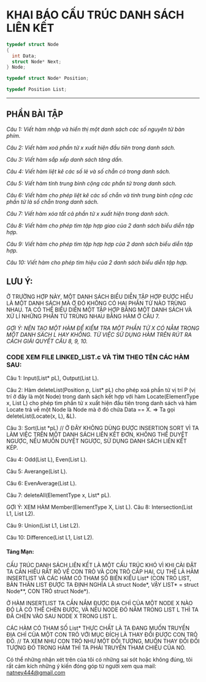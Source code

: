 # KHAI BÁO CẤU TRÚC DANH SÁCH LIÊN KẾT
```c
typedef struct Node
{
  int Data;
  struct Node* Next;
} Node;

typedef struct Node* Position;

typedef Position List;
```
________________________________________________________________________________________________________
## PHẦN BÀI TẬP

*Câu 1: Viết hàm nhập và hiển thị một danh sách các số nguyên từ bàn phím.*

*Câu 2: Viết hàm xoá phần tử x xuất hiện đầu tiên trong danh sách.*

*Câu 3: Viết hàm sắp xếp danh sách tăng dần.*

*Câu 4: Viết hàm liệt kê các số lẻ và số chẵn có trong danh sách.*

*Câu 5: Viết hàm tính trung bình cộng các phần tử trong danh sách.*

*Câu 6: Viết hàm cho phép liệt kê các số chẵn và tính trung bình cộng các phần tử là số chẵn trong danh sách.*

*Câu 7: Viết hàm xóa tất cả phần tử x xuất hiện trong danh sách.*

*Câu 8: Viết hàm cho phép tìm tập hợp giao của 2 danh sách biểu diễn tập hợp.*

*Câu 9: Viết hàm cho phép tìm tập hợp hợp của 2 danh sách biểu diễn tập hợp.*

*Câu 10: Viết hàm cho phép tìm hiệu của 2 danh sách biểu diễn tập hợp.*

## LƯU Ý:
Ở TRƯỜNG HỢP NÀY, MỘT DANH SÁCH BIỂU DIỄN TẬP HỢP ĐƯỢC HIỂU LÀ MỘT DANH SÁCH MÀ Ở ĐÓ KHÔNG CÓ HAI PHẦN TỬ NÀO TRÙNG NHAU.
TA CÓ THỂ BIỂU DIỄN MỘT TẬP HỢP BẰNG MỘT DANH SÁCH VÀ XỬ LÍ NHỮNG PHẦN TỬ TRÙNG NHAU BẰNG HÀM Ở CÂU 7.

*GỢI Ý: NÊN TẠO MỘT HÀM ĐỂ KIỂM TRA MỘT PHẦN TỬ X CÓ NẰM TRONG MỘT DANH SÁCH L HAY KHÔNG. TỪ VIỆC SỬ DỤNG HÀM TRÊN RÚT RA CÁCH GIẢI QUYẾT CÂU 8, 9, 10.*

### CODE XEM FILE LINKED_LIST.c VÀ TÌM THEO TÊN CÁC HÀM SAU:

Câu 1: Input(List* pL), Output(List L).

Câu 2: Hàm deleteList(Position p, List* pL) cho phép xoá phần tử vị trí P (vị trí ở đây là một Node) trong danh sách kết hợp với hàm Locate(ElementType x, List L) cho phép tìm phần tử x xuất hiện đầu tiên trong danh sách và hàm Locate trả về một Node là Node mà ở đó chứa Data == X. 
=> Ta gọi deleteList(Locate(x, L), &L).

Câu 3: Sort(List *pL) // Ở ĐÂY KHÔNG DÙNG ĐƯỢC INSERTION SORT VÌ TA LÀM VIỆC TRÊN MỘT DANH SÁCH LIÊN KẾT ĐƠN, KHÔNG THỂ DUYỆT NGƯỢC, NẾU MUỐN DUYỆT NGƯỢC, SỬ DỤNG DANH SÁCH LIÊN KẾT KÉP.

Câu 4: Odd(List L), Even(List L).

Câu 5: Averange(List L).

Câu 6: EvenAverage(List L).

Câu 7: deleteAll(ElementType x, List* pL).

GỢI Ý: XEM HÀM Member(ElementType X, List L).
Câu 8: Intersection(List L1, List L2).

Câu 9: Union(List L1, List L2).

Câu 10: Difference(List L1, List L2).


#### Tảng Mạn:

CẤU TRÚC DANH SÁCH LIÊN KẾT LÀ MỘT CẤU TRÚC KHÓ VÌ KHI CÀI ĐẶT TA CẦN HIỂU RẤT RÕ VỀ CON TRỎ VÀ CON TRỎ CẤP HAI, CỤ THỂ LÀ HÀM INSERTLIST VÀ CÁC HÀM CÓ THAM SỐ BIẾN KIỂU List* (CON TRỎ LIST, BẢN THÂN LIST ĐƯỢC TA ĐỊNH NGHĨA LÀ struct Node*, VẬY LIST* = struct Node**, CON TRỎ struct Node*).

Ở HÀM INSERTLIST TA CẦN NẮM ĐƯỢC ĐỊA CHỈ CỦA MỘT NODE X NÀO ĐÓ LÀ CÓ THỂ CHÈN ĐƯỢC, VÀ NẾU NODE ĐÓ NẰM TRONG LIST L THÌ TA ĐÃ CHÈN VÀO SAU NODE X TRONG LIST L.

CÁC HÀM CÓ THAM SỐ List* THỰC CHẤT LÀ TA ĐANG MUỐN TRUYỀN ĐỊA CHỈ CỦA MỘT CON TRỎ VỚI MỤC ĐÍCH LÀ THAY ĐỔI ĐƯỢC CON TRỎ ĐÓ.
// TA XEM NHƯ CON TRỎ NHƯ MỘT ĐỐI TƯỢNG, MUỐN THAY ĐỔI ĐỐI TƯỢNG ĐÓ TRONG HÀM THÌ TA PHẢI TRUYỀN THAM CHIẾU CỦA NÓ.

Có thể những nhận xét trên của tôi có những sai sót hoặc không đúng, tôi rất cảm kích những ý kiến đóng góp từ người xem qua mail: natney444@gmail.com
